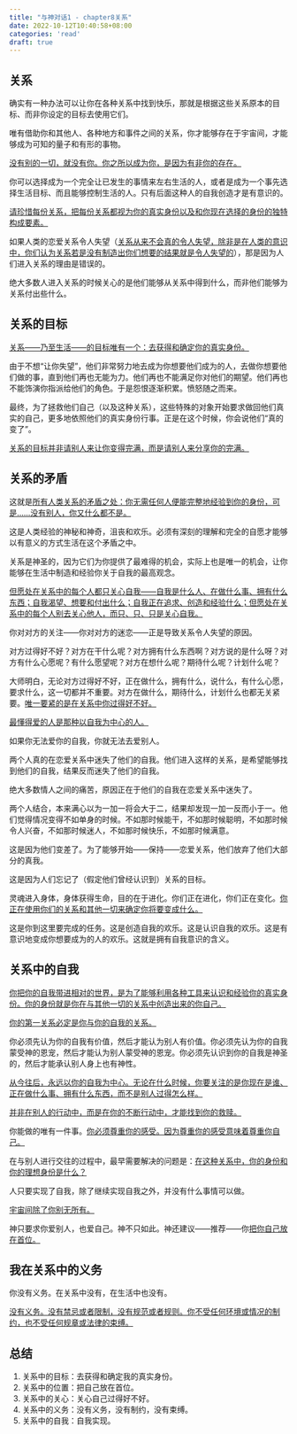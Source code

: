 ```yaml
---
title: "与神对话1 - chapter8关系"
date: 2022-10-12T10:40:58+08:00
categories: 'read'
draft: true
---
```


## 关系

确实有一种办法可以让你在各种关系中找到快乐，那就是根据这些关系原本的目标、而非你设定的目标去使用它们。

唯有借助你和其他人、各种地方和事件之间的关系，你才能够存在于宇宙间，才能够成为可知的量子和有形的事物。

[没有别的一切，就没有你。你之所以成为你，是因为有非你的存在。]()

你可以选择成为一个完全让已发生的事情来左右生活的人，或者是成为一个事先选择生活目标、而且能够控制生活的人。只有后面这种人的自我创造才是有意识的。

[请珍惜每份关系，把每份关系都视为你的真实身份以及和你现在选择的身份的独特构成要素。]()

如果人类的恋爱关系令人失望（[关系从来不会真的令人失望，除非是在人类的意识中，你们认为关系若是没有制造出你们想要的结果就是令人失望的]()），那是因为人们进入关系的理由是错误的。

绝大多数人进入关系的时候关心的是他们能够从关系中得到什么，而非他们能够为关系付出些什么。

## 关系的目标

[关系——乃至生活——的目标唯有一个：去获得和确定你的真实身份。]()

由于不想“让你失望”，他们非常努力地去成为你想要他们成为的人，去做你想要他们做的事，直到他们再也无能为力。他们再也不能满足你对他们的期望。他们再也不能饰演你指派给他们的角色。于是怨恨逐渐积累。愤怒随之而来。

最终，为了拯救他们自己（以及这种关系），这些特殊的对象开始要求做回他们真实的自己，更多地依照他们的真实身份行事。正是在这个时候，你会说他们“真的变了”。

[关系的目标并非请别人来让你变得完满，而是请别人来分享你的完满。]()

## 关系的矛盾

这就是[所有人类关系的矛盾之处：你无需任何人便能完整地经验到你的身份，可是……没有别人，你又什么都不是。]()

这是人类经验的神秘和神奇，沮丧和欢乐。必须有深刻的理解和完全的自愿才能够以有意义的方式生活在这个矛盾之中。

关系是神圣的，因为它们为你提供了最难得的机会，实际上也是唯一的机会，让你能够在生活中制造和经验你关于自我的最高观念。

[但愿处在关系中的每个人都只关心自我——自我是什么人、在做什么事、拥有什么东西；自我渴望、想要和付出什么；自我正在追求、创造和经验什么；但愿处在关系中的每个人别去关心他人，而只、只、只是关心自我。]()

你对对方的关注——你对对方的迷恋——正是导致关系令人失望的原因。

对方过得好不好？对方在干什么呢？对方拥有什么东西啊？对方说的是什么呀？对方有什么心愿呢？有什么愿望呢？对方在想什么呢？期待什么呢？计划什么呢？

大师明白，无论对方过得好不好，正在做什么，拥有什么，说什么，有什么心愿，要求什么，这一切都并不重要。对方在做什么，期待什么，计划什么也都无关紧要。[唯一要紧的是在关系中你过得好不好。]()

[最懂得爱的人是那种以自我为中心的人。]()

如果你无法爱你的自我，你就无法去爱别人。

两个人真的在恋爱关系中迷失了他们的自我。他们进入这样的关系，是希望能够找到他们的自我，结果反而迷失了他们的自我。

绝大多数情人之间的痛苦，原因正在于他们的自我在恋爱关系中迷失了。

两个人结合，本来满心以为一加一将会大于二，结果却发现一加一反而小于一。他们觉得情况变得不如单身的时候。不如那时候能干，不如那时候聪明，不如那时候令人兴奋，不如那时候迷人，不如那时候快乐，不如那时候满意。

这是因为他们变差了。为了能够开始——保持——恋爱关系，他们放弃了他们大部分的真我。

这是因为人们忘记了（假定他们曾经认识到）关系的目标。

灵魂进入身体，身体获得生命，目的在于进化。你们正在进化，你们正在变化。[你正在使用你们的关系和其他一切来确定你将要变成什么。]()

这是你到这里要完成的任务。这是创造自我的欢乐。这是认识自我的欢乐。这是有意识地变成你想要成为的人的欢乐。这就是拥有自我意识的含义。

## 关系中的自我

[你把你的自我带进相对的世界，是为了能够利用各种工具来认识和经验你的真实身份。你的身份就是你在与其他一切的关系中创造出来的你自己。]()

[你的第一关系必定是你与你的自我的关系。]()

你必须先认为你的自我有价值，然后才能认为别人有价值。你必须先认为你的自我蒙受神的恩宠，然后才能认为别人蒙受神的恩宠。你必须先认识到你的自我是神圣的，然后才能承认别人身上也有神性。

[从今往后，永远以你的自我为中心。无论在什么时候，你要关注的是你现在是谁、正在做什么事、拥有什么东西，而不是别人过得怎么样。]()

[并非在别人的行动中，而是在你的不断行动中，才能找到你的救赎。]()

你能做的唯有一件事。[你必须尊重你的感受。因为尊重你的感受意味着尊重你自己。]()

在与别人进行交往的过程中，最早需要解决的问题是：[在这种关系中，你的身份和你的理想身份是什么？]()

人只要实现了自我，除了继续实现自我之外，并没有什么事情可以做。

[宇宙间除了你别无所有。]()

神只要求你爱别人，也爱自己。神不只如此。神还建议——推荐——你[把你自己放在首位。]()

## 我在关系中的义务

你没有义务。在关系中没有，在生活中也没有。

[没有义务。没有禁忌或者限制，没有规范或者规则。你不受任何环境或情况的制约，也不受任何规章或法律的束缚。]()

## 总结

1. 关系中的目标：去获得和确定我的真实身份。
2. 关系中的位置：把自己放在首位。
3. 关系中的关心：关心自己过得好不好。
4. 关系中的义务：没有义务，没有制约，没有束缚。
5. 关系中的自我：自我实现。